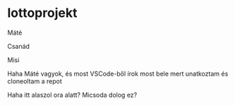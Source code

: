 # lottoprojekt


Máté

Csanád 

Misi


Haha Máté vagyok, és most VSCode-ből írok most bele mert unatkoztam és cloneoltam a repot 

Haha itt alaszol ora alatt?
Micsoda dolog ez?
